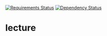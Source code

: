 [![Requirements Status](https://requires.io/github/poulp/lecture/requirements.svg?branch=master)](https://requires.io/github/poulp/lecture/requirements/?branch=master)
[![Dependency Status](https://david-dm.org/poulp/lecture.svg)](https://david-dm.org/poulp/lecture)
# lecture
